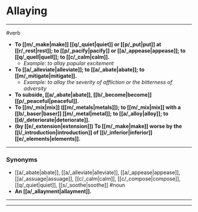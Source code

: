 # Allaying
---
#verb
- **To [[m/_make|make]] [[q/_quiet|quiet]] or [[p/_put|put]] at [[r/_rest|rest]]; to [[p/_pacify|pacify]] or [[a/_appease|appease]]; to [[q/_quell|quell]]; to [[c/_calm|calm]].**
	- _Example: to allay popular excitement_
- **To [[a/_alleviate|alleviate]]; to [[a/_abate|abate]]; to [[m/_mitigate|mitigate]].**
	- _Example: to allay the severity of affliction or the bitterness of adversity_
- **To subside, [[a/_abate|abate]], [[b/_become|become]] [[p/_peaceful|peaceful]].**
- **To [[m/_mix|mix]] ([[m/_metals|metals]]); to [[m/_mix|mix]] with a [[b/_baser|baser]] [[m/_metal|metal]]; to [[a/_alloy|alloy]]; to [[d/_deteriorate|deteriorate]].**
- **(by [[e/_extension|extension]]) To [[m/_make|make]] worse by the [[i/_introduction|introduction]] of [[i/_inferior|inferior]] [[e/_elements|elements]].**
---
### Synonyms
- [[a/_abate|abate]], [[a/_alleviate|alleviate]], [[a/_appease|appease]], [[a/_assuage|assuage]], [[c/_calm|calm]], [[c/_compose|compose]], [[q/_quiet|quiet]], [[s/_soothe|soothe]]
#noun
- **An [[a/_allayment|allayment]].**
---
---
